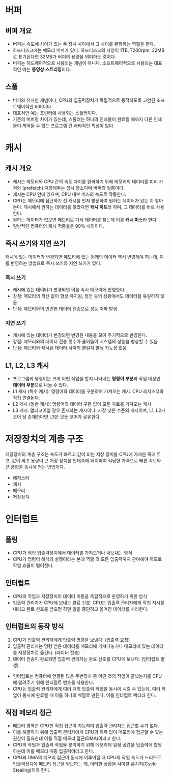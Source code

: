 # 버퍼
## 버퍼 개요
* 버퍼는 속도에 차이가 있는 두 장치 사이에서 그 차이를 완화하는 역할을 한다.
* 하드디스크에는 메모리 버퍼가 있다. 하드디스크의 사양이 1TB, 7200rpm, 32MB로 표기된다면 32MB가 버퍼의 용량을 의미하는 것이다.
* 버퍼는 하드웨어적으로 사용되는 개념이 아니다. 소프트웨어적으로 사용되는 대표적인 예는 **동영상 스트리밍**이다.
## 스풀
* 버퍼와 유사한 개념이나, CPU와 입출력장치가 독립적으로 동작하도록 고안된 소프트웨어적인 버퍼이다.
* 대표적인 예는 프린터에 사용되는 스풀러이다.
* 기존의 버퍼랑 차이가 있는데, 스풀러는 하나의 인쇄물이 완료될 때까지 다른 인쇄물이 끼어들 수 없는 프로그램 간 배타적인 특성이 있다.
# 캐시
## 캐시 개요
* 캐시는 메모리와 CPU 간의 속도 차이를 완화하기 위해 메모리의 데이터를 미리 가져와 (prefetch) 저장해두는 임시 장소이며 버퍼의 일종이다.
* 캐시는 CPU 안에 있으며, CPU 내부 버스의 속도로 작동한다.
* CPU는 메모리에 접근하기 전 캐시를 먼저 방문하여 원하는 데이터가 있는 지 찾아본다. 캐시에서 원하는 데이터를 찾았다면 **캐시 히트**라 하며, 그 데이터를 바로 사용한다.
* 원하는 데이터가 없으면 메모리로 가서 데이터를 찾는데 이를 **캐시 미스**라 한다.
* 일반적인 컴퓨터의 캐시 적중률은 90% 내외이다.
## 즉시 쓰기와 지연 쓰기
캐시에 있는 데이터가 변경되면 메모리에 있는 원래의 데이터 역시 변경해야 하는데, 이를 반영하는 방법으로 즉시 쓰기와 지연 쓰기가 있다.
### 즉시 쓰기
* 캐시에 있는 데이터가 변경되면 이를 즉시 메모리에 반영한다.
* 장점: 메모리의 최신 값이 항상 유지됨, 정전 등의 상황에서도 데이터를 유실하지 않음
* 단점: 메모리와의 빈번한 데이터 전송으로 성능 저하 발생
### 지연 쓰기
* 캐시에 있는 데이터가 변경되면 변경된 내용을 모아 주기적으로 반영한다.
* 장점: 메모리와의 데이터 전송 횟수가 줄어들어 시스템의 성능을 향상할 수 있음
* 단점: 메모리와 캐시된 데이터 사이의 불일치 발생 가능성 있음
## L1, L2, L3 캐시
* 프로그램의 명령어는 크게 어떤 작업을 할지 나타내는 **명령어 부분**과 작업 대상인 **데이터 부분**으로 나눌 수 있다.
* L1 캐시 (특수 캐시): 명령어와 데이터를 구분하여 가져오는 캐시. CPU 레지스터와 직접 연결된다.
* L2 캐시 (일반 캐시): 명령어와 데이터 구분 없이 모든 자료를 가져오는 캐시
* L3 캐시: 멀티코어일 경우 존재하는 캐시이다. 가장 낮은 수준의 캐시이며, L1, L2가 코어 당 존재한다면 L3은 모든 코어가 공유한다.
# 저장장치의 계층 구조
저장장치의 계층 구조는 속도가 빠르고 값이 비싼 저장 장치를 CPU에 가까운 쪽에 두고, 값이 싸고 용량이 큰 저장 장치를 반대쪽에 배치하여 적당한 가격으로 빠른 속도와 큰 용량을 동시에 얻는 방법이다.
* 레지스터
* 캐시
* 메모리
* 저장장치
# 인터럽트
## 폴링
* CPU가 직접 입출력장치에서 데이터를 가져오거나 내보내는 방식
* CPU가 명령어 해석과 실행이라는 본래 역할 외 모든 입출력까지 관여해야 하므로 작업 효율이 떨어진다.
## 인터럽트
* CPU의 작업과 저장장치의 데이터 이동을 독립적으로 운영하기 위한 방식
* 입출력 관리자가 CPU에 보내는 완료 신호. CPU는 입출력 관리자에게 작업 지시를 내리고 완료 신호를 받으면 하던 일을 중단하고 옮겨진 데이터를 처리한다.
## 인터럽트의 동작 방식
1. CPU가 입출력 관리자에게 입출력 명령을 보낸다. (입출력 요청)
2. 입출력 관리자는 명령 받은 데이터를 메모리에 가져다놓거나 메모리에 있는 데이터를 저장장치로 옮긴다. (데이터 전송)
3. 데이터 전송이 완료되면 입출력 관리자는 완료 신호를 CPU에 보낸다. (인터럽트 발생)
* 인터럽트는 컴퓨터에 연결된 많은 주변장치 중 어떤 것의 작업이 끝났는지를 CPU에 알려주기 위해 인터럽트 번호를 사용한다.
* CPU는 입출력 관리자에게 여러 개의 입출력 작업을 동시에 시킬 수 있는데, 여러 작업이 동시에 완료될 때 이를 하나의 배열로 만든다. 이를 인터럽트 벡터라 한다.
## 직접 메모리 접근
* 메모리 영역은 CPU만 직접 접근이 가능하여 입출력 관리자는 접근할 수가 없다.
* 이를 해결하기 위해 입출력 관리자에게 CPU의 허락 없이 메모리에 접근할 수 있는 권한이 필요한데 이를 직접 메모리 접근(DMA)이라고 한다.
* CPU의 작업과 입출력 작업을 분리하기 위해 메모리의 일정 공간을 입출력에 할당하는데 이를 메모리 매핑 입출력이라고 한다.
* CPU와 DMA의 메모리 접근이 동시에 이루어질 때 CPU의 작업 속도가 느리므로 입출력장치에 메모리 접근을 양보하는 데, 이러한 상황을 사이클 훔치지(Cycle Stealing)이라 한다.

